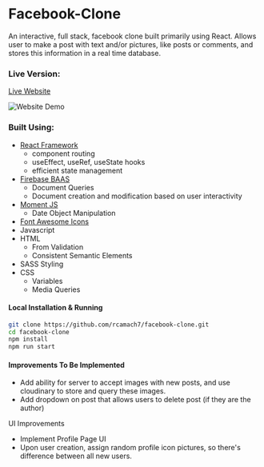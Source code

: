 # Facebook-Clone

An interactive, full stack, facebook clone built primarily using React. Allows user to make a post with text and/or pictures, like posts or comments, and stores this information in a real time database.

### Live Version:

[Live Website](https://rcamach7.github.io/facebook-clone/)

![Website Demo](facebookDemo.gif)

### Built Using:

- [React Framework](https://reactjs.org/)
  - component routing
  - useEffect, useRef, useState hooks
  - efficient state management
- [Firebase BAAS](https://firebase.google.com/)
  - Document Queries
  - Document creation and modification based on user interactivity
- [Moment JS](https://momentjs.com/)
  - Date Object Manipulation
- [Font Awesome Icons](https://fontawesome.com/)
- Javascript
- HTML
  - From Validation
  - Consistent Semantic Elements
- SASS Styling
- CSS
  - Variables
  - Media Queries

#### Local Installation & Running

```bash
git clone https://github.com/rcamach7/facebook-clone.git
cd facebook-clone
npm install
npm run start
```

#### Improvements To Be Implemented

- Add ability for server to accept images with new posts, and use cloudinary to store and query these images.
- Add dropdown on post that allows users to delete post (if they are the author)

UI Improvements

- Implement Profile Page UI
- Upon user creation, assign random profile icon pictures, so there's difference between all new users.
